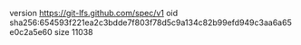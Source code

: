version https://git-lfs.github.com/spec/v1
oid sha256:654593f221ea2c3bdde7f803f78d5c9a134c82b99efd949c3aa6a65e0c2a5e60
size 11038
